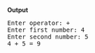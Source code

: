 <b>Output</b>

<pre>
Enter operator: +
Enter first number: 4
Enter second number: 5
4 + 5 = 9
</pre>
